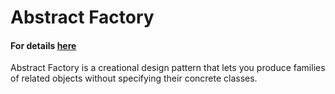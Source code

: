 # Abstract Factory
#### For details [here](https://refactoring.guru/design-patterns/abstract-factory)
Abstract Factory is a creational design pattern that lets you produce families of related objects without specifying their concrete classes.
